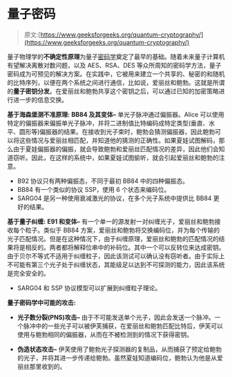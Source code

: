 # 量子密码

> 原文:[https://www.geeksforgeeks.org/quantum-cryptography/](https://www.geeksforgeeks.org/quantum-cryptography/)

量子物理学的**不确定性原理**为量子[密码学](https://www.geeksforgeeks.org/computer-network-cryptography-introduction/)奠定了最早的基础。随着未来量子计算机有望解决离散对数问题，以及 AES、RSA、DES 等众所周知的密码学方法，量子密码成为可预见的解决方案。在实践中，它被用来建立一个共享的、秘密的和随机的比特序列，以便在两个系统之间进行通信，比如说，爱丽丝和鲍勃。这就是所谓的**量子密钥分发**。在爱丽丝和鲍勃共享这个密钥之后，可以通过已知的加密策略进行进一步的信息交换。

**基于海森堡测不准原理:**
**BB84 及其变体–**
单光子脉冲通过偏振器。Alice 可以使用特定的偏振器来偏振单光子脉冲，并将二进制值比特编码成特定类型(垂直、水平、圆形等)偏振器的结果。在接收到光子束时，鲍勃会猜测偏振器，因此鲍勃可以将这些情况与爱丽丝相匹配，并知道他的猜测的正确性。如果夏娃试图解码，那么由于夏娃偏振器的偏振，就会导致鲍勃和爱丽丝匹配情况的差异，因此他们会知道窃听。因此，在这样的系统中，如果夏娃试图偷听，就会引起爱丽丝和鲍勃的注意。

*   B92 协议只有两种偏振态，不同于最初 BB84 中的四种偏振态。
*   BB84 有一个类似的协议 SSP，使用 6 个状态来编码位。
*   SARG04 是另一种使用衰减激光的协议，在多个光子系统中提供比 BB84 更好的结果。

**基于量子纠缠:**
**E91 和变体–**
有一个单一的源发射一对纠缠光子，爱丽丝和鲍勃接收每个粒子。类似于 BB84 方案，爱丽丝和鲍勃将交换编码位，并为每个传输的光子匹配情况。但是在这种情况下，由于纠缠原理，爱丽丝和鲍勃的匹配情况的结果将是相反的。两者都将解释位串中的补码位。其中一个可以反转位来达成密钥。由于贝尔不等式不适用于纠缠粒子，因此该测试可以确认没有窃听者。由于实际上不可能有第三个光子处于纠缠状态，其能级足以达到不可探测的能力，因此该系统是完全安全的。

*   SARG04 和 SSP 协议模型可以扩展到纠缠粒子理论。

**量子密码学中可能的攻击:**

*   **光子数分裂(PNS)攻击–**
    由于不可能发送单个光子，因此会发送一个脉冲。一个脉冲中的一些光子可以被伊芙捕获，在爱丽丝和鲍勃匹配比特后，伊芙可以使用与鲍勃相同的偏振器，从而在不被检测到的情况下获得密钥。

*   **伪造状态攻击–**
    伊芙使用了鲍勃光子探测器的复制品，从而捕获了预定给鲍勃的光子，并将其进一步传递给鲍勃。虽然夏娃知道编码位，鲍勃认为他是从爱丽丝那里收到的。